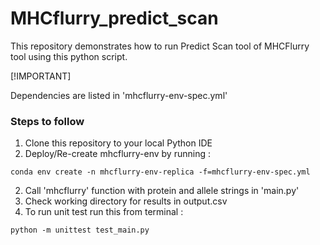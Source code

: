 # MHCflurry_predict_scan
This repository demonstrates how to run Predict Scan tool of MHCFlurry tool using this python script.

[!IMPORTANT]

Dependencies are listed in 'mhcflurry-env-spec.yml'

### Steps to follow

1. Clone this repository to your local Python IDE
2. Deploy/Re-create mhcflurry-env by running : 
```console
conda env create -n mhcflurry-env-replica -f=mhcflurry-env-spec.yml
```
2. Call 'mhcflurry' function with protein and allele strings in 'main.py'
3.  Check working directory for results in output.csv
4. To run unit test run this from terminal :
```console
python -m unittest test_main.py
```

